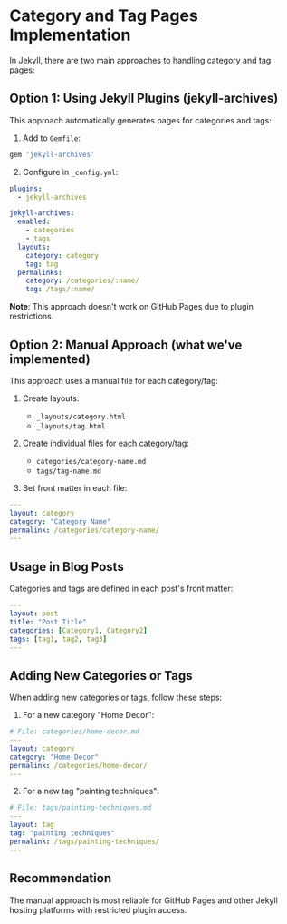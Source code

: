 # Category and Tag Pages Implementation

In Jekyll, there are two main approaches to handling category and tag pages:

## Option 1: Using Jekyll Plugins (jekyll-archives)

This approach automatically generates pages for categories and tags:

1. Add to `Gemfile`:
```ruby
gem 'jekyll-archives'
```

2. Configure in `_config.yml`:
```yaml
plugins:
  - jekyll-archives

jekyll-archives:
  enabled:
    - categories
    - tags
  layouts:
    category: category
    tag: tag
  permalinks:
    category: /categories/:name/
    tag: /tags/:name/
```

**Note**: This approach doesn't work on GitHub Pages due to plugin restrictions.

## Option 2: Manual Approach (what we've implemented)

This approach uses a manual file for each category/tag:

1. Create layouts: 
   - `_layouts/category.html`
   - `_layouts/tag.html`

2. Create individual files for each category/tag:
   - `categories/category-name.md`
   - `tags/tag-name.md`

3. Set front matter in each file:
```yaml
---
layout: category
category: "Category Name"
permalink: /categories/category-name/
---
```

## Usage in Blog Posts

Categories and tags are defined in each post's front matter:

```yaml
---
layout: post
title: "Post Title"
categories: [Category1, Category2]
tags: [tag1, tag2, tag3]
---
```

## Adding New Categories or Tags

When adding new categories or tags, follow these steps:

1. For a new category "Home Decor":
```yaml
# File: categories/home-decor.md
---
layout: category
category: "Home Decor"
permalink: /categories/home-decor/
---
```

2. For a new tag "painting techniques":
```yaml
# File: tags/painting-techniques.md
---
layout: tag
tag: "painting techniques"
permalink: /tags/painting-techniques/
---
```

## Recommendation

The manual approach is most reliable for GitHub Pages and other Jekyll hosting platforms with restricted plugin access.